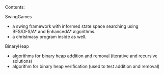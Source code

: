 Contents:

SwingGames
  - a swing framework with informed state space searching using BFS/DFS/A* and EnhancedA* algorithms.
  - a christmasy program inside as well.

BinaryHeap
  - algorithms for binary heap addition and removal (iterative and recursive solutions)
  - algorithm for binary heap verification (used to test addition and removal)

